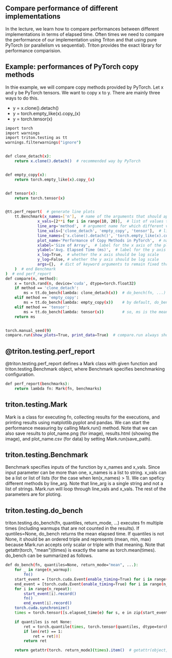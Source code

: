 ## Compare performance of different implementations
In the lecture, we learn how to compare performances between different implementations in terms of elapsed time.
Often times we need to compare the performance of our implementation using Triton and that using pure PyTorch (or parallelism vs sequential).
Triton provides the exact library for performance comparision.


## Example: performances of PyTorch copy methods
In thie example, we will compare copy methods provided by PyTorch. Let x and y be PyTorch tensors. We want to copy x to y.
There are mainly three ways to do this.
- y = x.clone().detach()
- y = torch.empty_like(x).copy\_(x)
- y = torch.tensor(x)

```bash
import torch
import warnings
import triton.testing as tt
warnings.filterwarnings("ignore")


def clone_detach(x):
    return x.clone().detach()  # recommended way by PyTorch


def empty_copy(x):
    return torch.empty_like(x).copy_(x)


def tensor(x):
    return torch.tensor(x)


@tt.perf_report(  # generate line plots
    tt.Benchmark(x_names=['n'],  # name of the arguments that should appear on the x axis of the plot
              x_vals=[2**i for i in range(10, 20)],  # list of values to use for arguments in x_names
              line_arg='method',  # argument name for which different values correspond to different lines in the plot
              line_vals=['clone_detach', 'empty_copy', 'tensor'],  # list of values to use for the arguments in line_arg
              line_names=['x.clone().detach()', 'torch.empty_like(x).copy_(x)', 'torch.tensor(x)'],  # label names for the different lines
              plot_name='Performance of Copy Methods in PyTorch',  # name of the plot
              xlabel='Size of Array',  # label for the x axis of the plot
              ylabel='Avg. Elapsed Time (ms)',  # label for the y axis of the plot
              x_log=True,  # whether the x axis should be log scale
              y_log=False, # whether the y axis should be log scale
              args={},  # dict of keyword arguments to remain fixed throughout the benchmark
    )  # end Benchmark
)  # end perf_report
def compare(n, method):
    x = torch.rand(n, device='cuda', dtype=torch.float32)
    if method == 'clone_detach':
        ms = tt.do_bench(lambda: clone_detach(x))  # do_bench(fn, ...) runs fn few times for warmup and then run fn multiple times for measuring time
    elif method == 'empty_copy':
        ms = tt.do_bench(lambda: empty_copy(x))    # by default, do_bencn(..., quantiles=None, return_mode="mean"), and returns torch.mean(times).item()
    elif method == 'tensor':
        ms = tt.do_bench(lambda: tensor(x))        # so, ms is the mean time of the multiple runs.
    return ms


torch.manual_seed(9)
compare.run(show_plots=True, print_data=True)  # compare.run always show plots and then print data. defaults are false.
```

## @triton.testing.perf_report
@triton.testing.perf_report defines a Mark class with given function and triton.testing.Benchmark object, where Benchmark specifies benchmarking configuration.

```bash
def perf_report(benchmarks):
    return lambda fn: Mark(fn, benchmarks)
```

## triton.testing.Mark
Mark is a class for executing fn, collecting results for the executions, and printing results using matplotlib.pyplot and pandas.
We can start the performance measuring by calling Mark.run() method.
Note that we can also save results to plot_name.png (for image), results.html (showing the image), and plot_name.csv (for data) by setting Mark.run(save_path).


## triton.testing.Benchmark
Benchmark specifies inputs of the function by x_names and x_vals. Since input parameter can be more than one, x_names is a list to string. x_vals can be a list or list of lists (for the case when len(x_names) > 1). We can speficy different methods by line_arg. Note that line_arg is a single string and not a list of strings. Mark.run will loop through line_vals and x_vals. The rest of the parameters are for ploting.


## triton.testing.do_bench
triton.testing.do_bench(fn, quantiles, return_mode, ...) executes fn multiple times (including warmups that are not counted in the results). If quntiles=None, do_bench returns the mean elapsed time. If quantiles is not None, it should be an ordered triple and represents (mean, min, max) because Mark.run accepts only scalar or triple with that meaning. Note that getattr(torch, "mean")(times) is exactly the same as torch.mean(times). do_bench can be summarized as follows.

```bash
def do_bench(fn, quantiles=None, return_mode="mean", ...):
    for _ in range(n_warmup):
        fn()
    start_event = [torch.cuda.Event(enable_timing=True) for i in range(n_repeat)]
    end_event = [torch.cuda.Event(enable_timing=True) for i in range(n_repeat)]
    for i in range(n_repeat):
        start_event[i].record()
        fn()
        end_event[i].record()
    torch.cuda.synchronize()
    times = torch.tensor([s.elapsed_time(e) for s, e in zip(start_event, end_event)], dtype=torch.float)

    if quantiles is not None:
        ret = torch.quantile(times, torch.tensor(quantiles, dtype=torch.float)).tolist()
        if len(ret) == 1:
            ret = ret[0]
        return ret

    return getattr(torch. return_mode)(times).item()  # getattr(object, 'name') returns the member of object for the name
```
